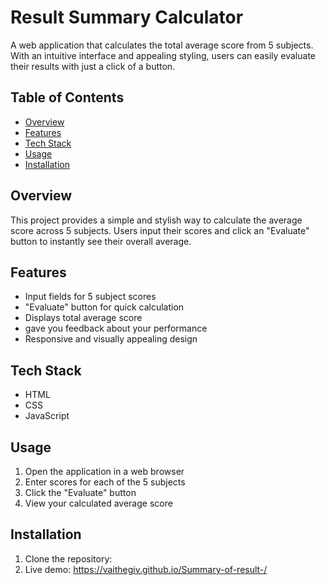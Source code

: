 # Result Summary Calculator

A web application that calculates the total average score from 5 subjects. With an intuitive interface and appealing styling, users can easily evaluate their results with just a click of a button.

## Table of Contents
- [Overview](#overview)
- [Features](#features)
- [Tech Stack](#tech-stack)
- [Usage](#usage)
- [Installation](#installation)

## Overview

This project provides a simple and stylish way to calculate the average score across 5 subjects. Users input their scores and click an "Evaluate" button to instantly see their overall average.

## Features

- Input fields for 5 subject scores
- "Evaluate" button for quick calculation
- Displays total average score
- gave you feedback about your performance
- Responsive and visually appealing design

## Tech Stack

- HTML
- CSS
- JavaScript

## Usage

1. Open the application in a web browser
2. Enter scores for each of the 5 subjects
3. Click the "Evaluate" button
4. View your calculated average score

## Installation

1. Clone the repository: 
2. Live demo: https://vaithegiv.github.io/Summary-of-result-/
